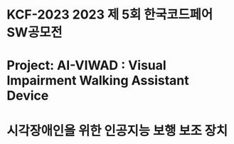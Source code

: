 # KCF-2023 2023 제 5회 한국코드페어 SW공모전
# Project: AI-VIWAD : Visual Impairment Walking Assistant Device
# 시각장애인을 위한 인공지능 보행 보조 장치
